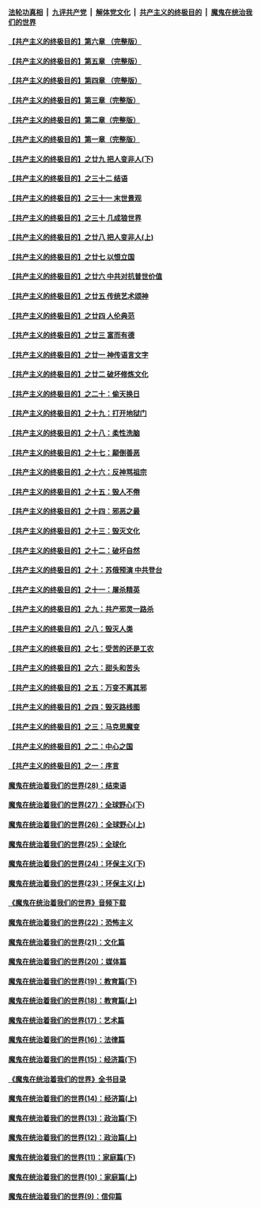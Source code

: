 ####  [法轮功真相](../../../../basic/blob/master/README.md?t=01270252) &nbsp;|&nbsp; [九评共产党](../../../../9ping.md/blob/master/README.md?t=01270252) &nbsp;|&nbsp; [解体党文化](../../../../jtdwh.md/blob/master/README.md?t=01270252)  &nbsp;|&nbsp; [共产主义的终极目的](../../../../gczydzjmd.md/blob/master/README.md?t=01270252) &nbsp;|&nbsp; [魔鬼在统治我们的世界](../../../../mgztzwmdsj.md/blob/master/README.md?t=01270252) 

#### [【共产主义的终极目的】第六章 （完整版）](../pages/nsc422/n11428913.md?t=01270252) 

#### [【共产主义的终极目的】第五章 （完整版）](../pages/nsc422/n11428912.md?t=01270252) 

#### [【共产主义的终极目的】第四章 （完整版）](../pages/nsc422/n11428907.md?t=01270252) 

#### [【共产主义的终极目的】第三章（完整版）](../pages/nsc422/n11428848.md?t=01270252) 

#### [【共产主义的终极目的】第二章（完整版）](../pages/nsc422/n11428831.md?t=01270252) 

#### [【共产主义的终极目的】第一章（完整版）](../pages/nsc422/n11417651.md?t=01270252) 

#### [【共产主义的终极目的】之廿九 把人变非人(下)](../pages/nsc422/n11344140.md?t=01270252) 

#### [【共产主义的终极目的】之三十二 结语](../pages/nsc422/n11360535.md?t=01270252) 

#### [【共产主义的终极目的】之三十一 末世景观](../pages/nsc422/n11351129.md?t=01270252) 

#### [【共产主义的终极目的】之三十 几成狼世界](../pages/nsc422/n11348280.md?t=01270252) 

#### [【共产主义的终极目的】之廿八 把人变非人(上)](../pages/nsc422/n11340492.md?t=01270252) 

#### [【共产主义的终极目的】之廿七 以恨立国](../pages/nsc422/n11336944.md?t=01270252) 

#### [【共产主义的终极目的】之廿六 中共对抗普世价值](../pages/nsc422/n11324785.md?t=01270252) 

#### [【共产主义的终极目的】之廿五 传统艺术颂神](../pages/nsc422/n11296396.md?t=01270252) 

#### [【共产主义的终极目的】之廿四 人伦典范](../pages/nsc422/n11296397.md?t=01270252) 

#### [【共产主义的终极目的】之廿三 富而有德](../pages/nsc422/n11283598.md?t=01270252) 

#### [【共产主义的终极目的】之廿一 神传语言文字](../pages/nsc422/n11263265.md?t=01270252) 

#### [【共产主义的终极目的】之廿二 破坏修炼文化](../pages/nsc422/n11245728.md?t=01270252) 

#### [【共产主义的终极目的】之二十：偷天换日](../pages/nsc422/n11238846.md?t=01270252) 

#### [【共产主义的终极目的】之十九：打开地狱门](../pages/nsc422/n11206376.md?t=01270252) 

#### [【共产主义的终极目的】之十八：柔性洗脑](../pages/nsc422/n11199994.md?t=01270252) 

#### [【共产主义的终极目的】之十七：颠倒善恶](../pages/nsc422/n11179782.md?t=01270252) 

#### [【共产主义的终极目的】之十六：反神骂祖宗](../pages/nsc422/n11166798.md?t=01270252) 

#### [【共产主义的终极目的】之十五：毁人不倦](../pages/nsc422/n11166792.md?t=01270252) 

#### [【共产主义的终极目的】之十四：邪恶之最](../pages/nsc422/n11150249.md?t=01270252) 

#### [【共产主义的终极目的】之十三：毁灭文化](../pages/nsc422/n11135227.md?t=01270252) 

#### [【共产主义的终极目的】之十二：破坏自然](../pages/nsc422/n11135214.md?t=01270252) 

#### [【共产主义的终极目的】之十：苏俄预演 中共登台](../pages/nsc422/n11118424.md?t=01270252) 

#### [【共产主义的终极目的】之十一：屠杀精英](../pages/nsc422/n11118442.md?t=01270252) 

#### [【共产主义的终极目的】之九：共产邪灵一路杀](../pages/nsc422/n11114139.md?t=01270252) 

#### [【共产主义的终极目的】之八：毁灭人类](../pages/nsc422/n11108503.md?t=01270252) 

#### [【共产主义的终极目的】之七：受苦的还是工农](../pages/nsc422/n11101809.md?t=01270252) 

#### [【共产主义的终极目的】之六：甜头和苦头](../pages/nsc422/n11096971.md?t=01270252) 

#### [【共产主义的终极目的】之五：万变不离其邪](../pages/nsc422/n11091285.md?t=01270252) 

#### [【共产主义的终极目的】之四：毁灭路线图](../pages/nsc422/n11086284.md?t=01270252) 

#### [【共产主义的终极目的】之三：马克思魔变](../pages/nsc422/n11061941.md?t=01270252) 

#### [【共产主义的终极目的】之二：中心之国](../pages/nsc422/n11047728.md?t=01270252) 

#### [【共产主义的终极目的】之一：序言](../pages/nsc422/n11086077.md?t=01270252) 

#### [魔鬼在统治着我们的世界(28)：结束语](../pages/nsc422/n10936246.md?t=01270252) 

#### [魔鬼在统治着我们的世界(27)：全球野心(下)](../pages/nsc422/n10928319.md?t=01270252) 

#### [魔鬼在统治着我们的世界(26)：全球野心(上)](../pages/nsc422/n10900318.md?t=01270252) 

#### [魔鬼在统治着我们的世界(25)：全球化](../pages/nsc422/n10788205.md?t=01270252) 

#### [魔鬼在统治着我们的世界(24)：环保主义(下)](../pages/nsc422/n10695307.md?t=01270252) 

#### [魔鬼在统治着我们的世界(23)：环保主义(上)](../pages/nsc422/n10688613.md?t=01270252) 

#### [《魔鬼在统治着我们的世界》音频下载](../pages/nsc422/n10635553.md?t=01270252) 

#### [魔鬼在统治着我们的世界(22)：恐怖主义](../pages/nsc422/n10614727.md?t=01270252) 

#### [魔鬼在统治着我们的世界(21)：文化篇](../pages/nsc422/n10597706.md?t=01270252) 

#### [魔鬼在统治着我们的世界(20)：媒体篇](../pages/nsc422/n10586579.md?t=01270252) 

#### [魔鬼在统治着我们的世界(19)：教育篇(下)](../pages/nsc422/n10564808.md?t=01270252) 

#### [魔鬼在统治着我们的世界(18)：教育篇(上)](../pages/nsc422/n10526970.md?t=01270252) 

#### [魔鬼在统治着我们的世界(17)：艺术篇](../pages/nsc422/n10499093.md?t=01270252) 

#### [魔鬼在统治着我们的世界(16)：法律篇](../pages/nsc422/n10485969.md?t=01270252) 

#### [魔鬼在统治着我们的世界(15)：经济篇(下)](../pages/nsc422/n10469975.md?t=01270252) 

#### [《魔鬼在统治着我们的世界》全书目录](../pages/nsc422/n10464261.md?t=01270252) 

#### [魔鬼在统治着我们的世界(14)：经济篇(上)](../pages/nsc422/n10457370.md?t=01270252) 

#### [魔鬼在统治着我们的世界(13)：政治篇(下)](../pages/nsc422/n10448270.md?t=01270252) 

#### [魔鬼在统治着我们的世界(12)：政治篇(上)](../pages/nsc422/n10444576.md?t=01270252) 

#### [魔鬼在统治着我们的世界(11)：家庭篇(下)](../pages/nsc422/n10440961.md?t=01270252) 

#### [魔鬼在统治着我们的世界(10)：家庭篇(上)](../pages/nsc422/n10435448.md?t=01270252) 

#### [魔鬼在统治着我们的世界(9)：信仰篇](../pages/nsc422/n10432159.md?t=01270252) 

